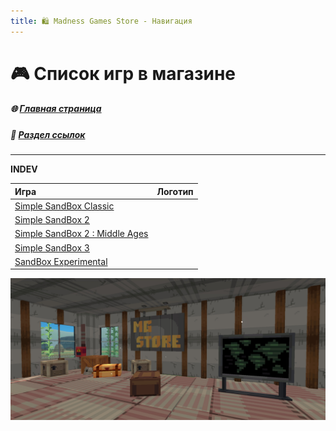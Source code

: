 ```yaml
---
title: 🛍️ Madness Games Store - Навигация
---
```


# 🎮 Список игр в магазине

##### 🌐 [Главная страница](./index.md)
##### 🔗 [Раздел ссылок](./links.md)

- - - - -

**INDEV**

| Игра | Логотип |
|:-----|:--------|
| [Simple SandBox Classic](./MGSssbc.md) | |
| [Simple SandBox 2](./MGSssb2.md) | |
| [Simple SandBox 2 : Middle Ages](./MGSssb2ma.md) | |
| [Simple SandBox 3](./MGSssb3.md) | |
| [SandBox Experimental](./MGSsbe.md) | |

![MGSpic](https://github.com/GamzeeChert/gamzeechert.github.io/blob/main/_madnessgamesstore%2F_pictures%2FMGSpic.jpg?raw=true)

